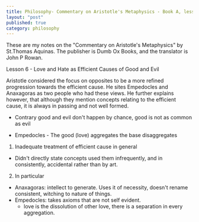 ```yaml
---
title: Philosophy- Commentary on Aristotle's Metaphysics - Book A, lesson 6
layout: "post"
published: true
category: philosophy
---
```

These are my notes on the "Commentary on Aristotle's Metaphysics" by St.Thomas Aquinas. The publisher is Dumb Ox Books, and the translator is John P Rowan.

Lesson 6 - Love and Hate as Efficient Causes of Good and Evil

Aristotle considered the focus on opposites to be a more refined progression towards the efficient cause. He sites Empedocles and Anaxagoras as two people who had these views. He further explains however, that although they mention concepts relating to the efficient cause, it is always in passing and not well formed. 

- Contrary good and evil don't happen by chance, good is not as common as evil

- Empedocles - The good (love) aggregates the base disaggregates

1) Inadequate treatment of efficient cause in general
  - Didn't directly state concepts used them infrequently, and in consistently, accidental rather than by art.
2) In particular
  - Anaxagoras: intellect to generate. Uses it of necessity, doesn't rename consistent, witching to nature of things.
  - Empedocles: takes axioms that are not self evident. 
    - love is the dissolution of other love, there is a separation in every aggregation.


